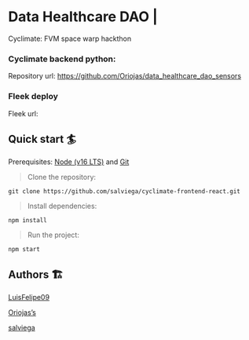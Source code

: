 # Data Healthcare DAO |

Cyclimate: FVM space warp hackthon

### Cyclimate backend python:

Repository url: https://github.com/Oriojas/data_healthcare_dao_sensors

### Fleek deploy

Fleek url:

## Quick start 🏄

Prerequisites: [Node (v16 LTS)](https://nodejs.org/en/download/) and [Git](https://git-scm.com/downloads)

> Clone the repository:

```
git clone https://github.com/salviega/cyclimate-frontend-react.git
```

> Install dependencies:

```
npm install
```

> Run the project:

```
npm start
```

## Authors 🏗

[LuisFelipe09](https://github.com/LuisFelipe09)

[Oriojas’s](https://github.com/Oriojas)

[salviega](https://github.com/salviega)
